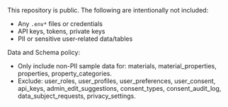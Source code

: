This repository is public. The following are intentionally not included:

- Any `.env*` files or credentials
- API keys, tokens, private keys
- PII or sensitive user-related data/tables

Data and Schema policy:
- Only include non-PII sample data for: materials, material_properties, properties, property_categories.
- Exclude: user_roles, user_profiles, user_preferences, user_consent, api_keys, admin_edit_suggestions, consent_types, consent_audit_log, data_subject_requests, privacy_settings.
